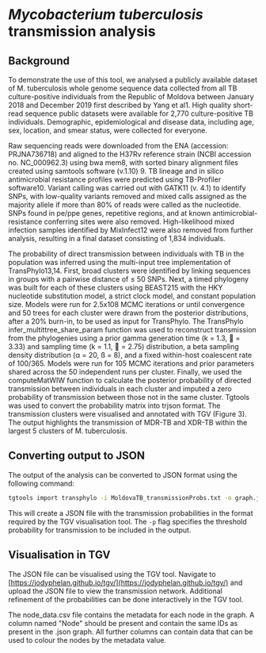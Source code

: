 # _Mycobacterium tuberculosis_ transmission analysis

## Background

To demonstrate the use of this tool, we analysed a publicly available dataset of M. tuberculosis whole genome sequence data collected from all TB culture-positive individuals from the Republic of Moldova between January 2018 and December 2019 first described by Yang et al1. High quality short-read sequence public datasets were available for 2,770 culture-positive TB individuals. Demographic, epidemiological and disease data, including age, sex, location, and smear status, were collected for everyone.

Raw sequencing reads were downloaded from the ENA (accession: PRJNA736718) and aligned to the H37Rv reference strain (NCBI accession no. NC_000962.3) using bwa mem8, with sorted binary alignment files created using samtools software (v.1.10) 9. TB lineage and in silico antimicrobial resistance profiles were predicted using TB-Profiler software10. Variant calling was carried out with GATK11 (v. 4.1) to identify SNPs, with low-quality variants removed and mixed calls assigned as the majority allele if more than 80% of reads were called as the nucleotide. SNPs found in pe/ppe genes, repetitive regions, and at known antimicrobial-resistance conferring sites were also removed. High-likelihood mixed infection samples identified by MixInfect12 were also removed from further analysis, resulting in a final dataset consisting of 1,834 individuals. 

The probability of direct transmission between individuals with TB in the population was inferred using the multi-input tree implementation of TransPhylo13,14. First, broad clusters were identified by linking sequences in groups with a pairwise distance of ≤ 50 SNPs. Next, a timed phylogeny was built for each of these clusters using BEAST215 with the HKY nucleotide substitution model, a strict clock model, and constant population size. Models were run for 2.5x108 MCMC iterations or until convergence and 50 trees for each cluster were drawn from the posterior distributions, after a 20% burn-in, to be used as input for TransPhylo. The TransPhylo infer_multittree_share_param function was used to reconstruct transmission from the phylogenies using a prior gamma generation time (k = 1.3,  = 3.33) and sampling time (k = 1.1,  = 2.75) distribution, a beta sampling density distribution (α = 20, ß = 8), and a fixed within-host coalescent rate of 100/365. Models were run for 105 MCMC iterations and prior parameters shared across the 50 independent runs per cluster. Finally, we used the computeMatWIW function to calculate the posterior probability of directed transmission between individuals in each cluster and imputed a zero probability of transmission between those not in the same cluster. Tgtools was used to convert the probability matrix into trjson format. The transmission clusters were visualised and annotated with TGV (Figure 3). The output highlights the transmission of MDR-TB and XDR-TB within the largest 5 clusters of M. tuberculosis.

## Converting output to JSON

The output of the analysis can be converted to JSON format using the following command:

```bash
tgtools import transphylo -i MoldovaTB_transmissionProbs.txt -o graph.json -p 0.3
```

This will create a JSON file with the transmission probabilities in the format required by the TGV visualisation tool. The `-p` flag specifies the threshold probability for transmission to be included in the output.

## Visualisation in TGV

The JSON file can be visualised using the TGV tool. Navigate to [https://jodyphelan.github.io/tgv/](https://jodyphelan.github.io/tgv/) and upload the JSON file to view the transmission network. Additional refinement of the probabilities can be done interactively in the TGV tool.

The node_data.csv file contains the metadata for each node in the graph. A column named "Node" should be present and contain the same IDs as present in the .json graph. All further columns can contain data that can be used to colour the nodes by the metadata value.